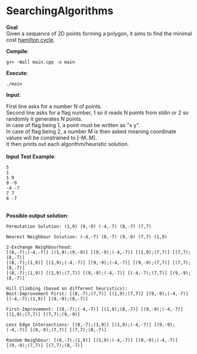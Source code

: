 # SearchingAlgorithms

**Goal**<br/>
Given a sequence of 2D points forming a polygon, it aims to find the minimal cost [hamilton cycle](https://en.wikipedia.org/wiki/Hamiltonian_path).<br/> 

**Compile**:<br/>
```
g++ -Wall main.cpp -o main
```
**Execute**:<br/>
```
./main
```
**Input**:<br/>

First line asks for a number N of points.<br/>
Second line asks for a flag number, 1 so it reads N points from stdin or 2 so randomly it generates N points.<br/>
In case of flag being 1, a point must be written as "x y".<br/>
In case of flag being 2, a number M is then asked meaning coordinate values will be constrained to [-M..M].<br/>
It then prints out each algorithm/heuristic solution.<br/>
<br/>**Input Test Example**:<br/>
```
5
1
1 9
9 -9
-4 -7
7 7
8 -7
```
<br/>**Possible output solution**:<br/>
```
Permutation Solution: (1,9) (9,-9) (-4,-7) (8,-7) (7,7)

Nearest Neighbour Solution: (-4,-7) (8,-7) (9,-9) (7,7) (1,9)

2-Exchange Neighbourhood:
[(8,-7);(-4,-7)] [(1,9);(9,-9)] [(9,-9);(-4,-7)] [(1,9);(7,7)] [(7,7);(8,-7)]
[(8,-7);(1,9)] [(1,9);(-4,-7)] [(9,-9);(-4,-7)] [(9,-9);(7,7)] [(7,7);(8,-7)]
[(8,-7);(1,9)] [(1,9);(7,7)] [(9,-9);(-4,-7)] [(-4,-7);(7,7)] [(9,-9);(8,-7)]

Hill Climbing (based on different heuristics):
Best-Improvement First: [(8,-7);(7,7)] [(1,9);(7,7)] [(9,-9);(-4,-7)] [(-4,-7);(1,9)] [(9,-9);(8,-7)]

First-Improvement: [(8,-7);(-4,-7)] [(1,9);(8,-7)] [(9,-9);(-4,-7)] [(1,9);(7,7)] [(7,7);(9,-9)]

Less Edge Intersections: [(8,-7);(1,9)] [(1,9);(-4,-7)] [(9,-9);(-4,-7)] [(9,-9);(7,7)] [(7,7);(8,-7)]

Random Neighbour: [(8,-7);(1,9)] [(1,9);(-4,-7)] [(9,-9);(-4,-7)] [(9,-9);(7,7)] [(7,7);(8,-7)]
```
